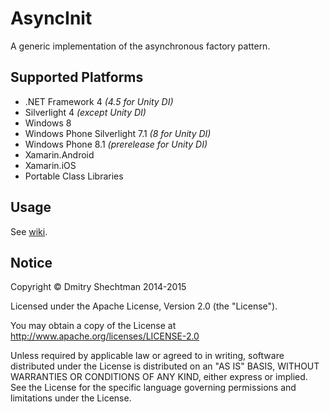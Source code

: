 AsyncInit
=========

A generic implementation of the asynchronous factory pattern.

Supported Platforms
-------------------

* .NET Framework 4 _(4.5 for Unity DI)_
* Silverlight 4 _(except Unity DI)_
* Windows 8
* Windows Phone Silverlight 7.1 _(8 for Unity DI)_
* Windows Phone 8.1 _(prerelease for Unity DI)_
* Xamarin.Android
* Xamarin.iOS
* Portable Class Libraries

Usage
-----

See [wiki](https://github.com/dmitry-shechtman/AsyncInit/wiki).

Notice
------

   Copyright © Dmitry Shechtman 2014-2015

   Licensed under the Apache License, Version 2.0 (the "License").

   You may obtain a copy of the License at
   http://www.apache.org/licenses/LICENSE-2.0

   Unless required by applicable law or agreed to in writing, software
   distributed under the License is distributed on an "AS IS" BASIS,
   WITHOUT WARRANTIES OR CONDITIONS OF ANY KIND, either express or implied.
   See the License for the specific language governing permissions and
   limitations under the License.
